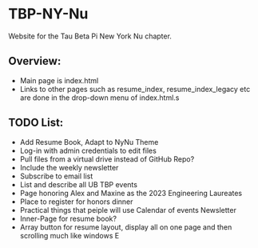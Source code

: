 # TBP-NY-Nu
Website for the Tau Beta Pi New York Nu chapter.

## Overview:
- Main page is index.html
- Links to other pages such as resume_index, resume_index_legacy etc are done in the drop-down menu of index.html.s

## TODO List:
- Add Resume Book, Adapt to NyNu Theme
- Log-in with admin credentials to edit files
- Pull files from a virtual drive instead of GitHub Repo?
- Include the weekly newsletter
- Subscribe to email list
- List and describe all UB TBP events
- Page honoring Alex and Maxine as the 2023 Engineering Laureates
- Place to register for honors dinner
- Practical things that peiple will use
    Calendar of events
    Newsletter
- Inner-Page for resume book?
- Array button for resume layout, display all on one page and then scrolling much like windows E
